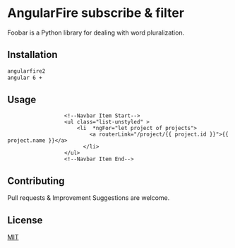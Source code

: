 # AngularFire subscribe  & filter

Foobar is a Python library for dealing with word pluralization.

## Installation

```bash
angularfire2
angular 6 +
```

## Usage

```
                  <!--Navbar Item Start-->
                  <ul class="list-unstyled" >
                      <li  *ngFor="let project of projects">
                          <a routerLink="/project/{{ project.id }}">{{ project.name }}</a>
                        </li>
                  </ul>
                  <!--Navbar Item End-->
```

## Contributing
Pull requests & Improvement Suggestions are welcome.

## License
[MIT](https://choosealicense.com/licenses/mit/)